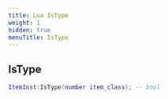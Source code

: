 ```yaml
---
title: Lua IsType
weight: 1
hidden: true
menuTitle: IsType
---
```

## IsType
```lua
ItemInst:IsType(number item_class); -- bool
```